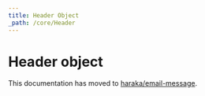 ```yaml
---
title: Header Object
_path: /core/Header
---
```


# Header object

This documentation has moved to [haraka/email-message](https://github.com/haraka/email-message#header).

